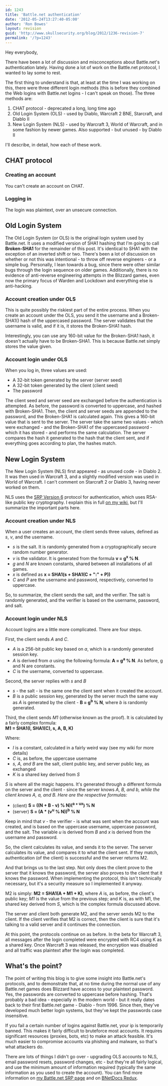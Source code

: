 ```yaml
---
id: 1243
title: 'Battle.net authentication'
date: '2012-05-24T13:27:40-05:00'
author: 'Ron Bowes'
layout: revision
guid: 'http://www.skullsecurity.org/blog/2012/1236-revision-7'
permalink: '/?p=1243'
---
```


Hey everybody,

There have been a lot of discussion and misconceptions about Battle.net's authentication lately. Having done a lot of work on the Battle.net protocol, I wanted to lay some to rest.

The first thing to understand is that, at least at the time I was working on this, there were three different login methods (this is before they combined the Web logins with Battle.net logins - I can't speak on those). The three methods are:

1. CHAT protocol - deprecated a long, long time ago
2. Old Login System (OLS) - used by Diablo, Warcraft 2 BNE, Starcraft, and Diablo II
3. New Login System (NLS) - used by Warcraft 3, World of Warcraft, and in some fashion by newer games. Also supported - but unused - by Diablo II

I'll describe, in detail, how each of these work.

## CHAT protocol

### Creating an account

You can't create an account on CHAT.

### Logging in

The login was plaintext, over an unsecure connection.

## Old Login System

The Old Login System (or OLS) is the original login system used by Battle.net. It uses a modified version of SHA1 hashing that I'm going to call **Broken-SHA1** for the remainder of this post. It's identical to SHA1 with the exception of an inverted shift or two. There's been a lot of discussion on whether or not this was intentional - to throw off reverse engineers - or a simple bug. Personally, I lean towards a bug, since there were other similar bugs through the login sequence on older games. Additionally, there is no evidence of anti-reverse engineering attempts in the Blizzard games, even now the primary focus of Warden and Lockdown and everything else is anti-hacking.

### Account creation under OLS

This is quite possibly the riskiest part of the entire process. When you create an account under the OLS, you send it the username and a Broken-SHA1() hash of the uppercased password. The server validates that the username is valid, and if it is, it stores the Broken-SHA1 hash.

Interestingly, you can use any 160-bit value for the Broken-SHA1 hash, it doesn't actually have to be Broken-SHA1. This is because Battle.net simply stores the value given.

### Account login under OLS

When you log in, three values are used:

- A 32-bit token generated by the server (server seed)
- A 32-bit token generated by the client (client seed)
- The password

The client seed and server seed are exchanged before the authentication is attempted. As before, the password is converted to uppercase, and hashed with Broken-SHA1. Then, the client and server seeds are appended to the password, and the Broken-SHA1 is calculated again. This gives a 160-bit value that is sent to the server. The server take the same two values - which were exchanged - and the Broken-SHA1 of the uppercased password - which it has stored - and performs the same calculation. The server compares the hash it generated to the hash that the client sent, and if everything goes according to plan, the hashes match.

## New Login System

The New Login System (NLS) first appeared - as unused code - in Diablo 2. It was then used in Warcraft 3, and a slightly modified version was used in World of Warcraft. I can't comment on Starcraft 2 or Diablo 3, having never worked on them.

NLS uses the [SRP Version 6](https://en.wikipedia.org/wiki/Secure_Remote_Password_protocol) protocol for authentication, which uses RSA-like public key cryptography. I explain this in full [on my wiki](http://skullsecurity.org/wiki/index.php/SRP), but I'll summarize the important parts here.

### Account creation under NLS

When a user creates an account, the client sends three values, defined as *s*, *v*, and the username.

- *s* is the salt. It is randomly generated from a cryptographically secure random number generator.
- *v* is the validator. It is generated from the formula **v = g<sup>x</sup> % N**.
- *g* and *N* are known constants, shared between all installations of all games.
- *x* is defined as **x = SHA1(s + SHA1(C + ":" + P))**
- *C* and *P* are the username and password, respectively, converted to uppercase.

So, to summarize, the client sends the salt, and the verifier. The salt is randomly generated, and the verifier is based on the username, password, and salt.

### Account login under NLS

Account logins are a little more complicated. There are four steps.

First, the client sends *A* and *C*.

- *A* is a 256-bit public key based on *a*, which is a randomly generated session key.
- *A* is derived from *a* using the following formula: **A = g<sup>a</sup> % N**. As before, g and N are constants.
- *C* is the username, converted to uppercase.

Second, the server replies with *s* and *B*

- *s* - the salt - is the same one the client sent when it created the account.
- *B* is a public session key, generated by the server much the same way as *A* is generated by the client - **B = g<sup>b</sup> % N**, where *b* is randomly generated.

Third, the client sends *M1* (otherwise known as the proof). It is calculated by a fairly complex formula:  
**M1 = SHA1(I, SHA1(C), s, A, B, K)**

Where:

- *I* is a constant, calculated in a fairly weird way (see my wiki for more details)
- *C* is, as before, the uppercase username
- *s, A, and B* are the salt, client public key, and server public key, as exchanged
- *K* is a shared key derived from *S*

*S* is where all the magic happens. It's generated through a different formula on the server and the client - since the server knows *A<v>, *B*, and *b*, while the client knows *A*, *a*, and *B*. Here are the respective formulas:</v>*

- (client) **S = ((N + B - v) % N)(<sup>a + ux</sup>) % N**
- (server) **S = (A \* (v<sup>u</sup> % N))<sup>b</sup> % N**

Keep in mind that *v* - the verifier - is what was sent when the account was created, and is based on the uppercase username, uppercase password, and the salt. The variable *u* is derived from *B* and *x* is derived from the username and password.

So, the client calculates its value, and sends it to the server. The server calculates its value, and compares it to what the client sent. If they match, authentication (of the client) is successful and the server returns M2.

And that brings us to the last step. Not only does the client prove to the server that it knows the password, the server also proves to the client that it knows the password. When implementing the protocol, this isn't technically necessary, but it's a security measure so I implemented it anyway.

M2 is simply: **M2 = SHA1(A + M1 + K)**, where *A* is, as before, the client's public key; *M1* is the value from the previous step; and *K* is, as with M1, the shared key derived from *S*, which is the complex formula discussed above.

The server and client both generate M2, and the server sends M2 to the client. If the client verifies that M2 is correct, then the client is sure that it's talking to a valid server and it continues the connection.

At this point, the protocols continue on as before. In the beta for Warcraft 3, all messages after the login completed were encrypted with RC4 using K as a shared key. Once Warcraft 3 was released, the encryption was disabled and all traffic was plaintext after the login was completed.

## What's the point?

The point of writing this blog is to give some insight into Battle.net's protocols, and to demonstrate that, at no time during the normal use of any Battle.net games does Blizzard have access to your plaintext password. Yes, the passwords are converted to uppercase before hashing. That's probably a bad idea - especially in the modern world - but it really dates back to their first Battle.net game - Diablo - from 1996. Since then, they've developed much better login systems, but they've kept the passwords case insensitive.

If you fail a certain number of logins against Battle.net, your ip is temporarily banned. This makes it fairly difficult to bruteforce most accounts. It requires significant resources (proxies, bots, etc) to make an attack feasible. It's much easier to compromise accounts via phishing and malware, so that's what attackers do.

There are lots of things I didn't go over - upgrading OLS accounts to NLS, email password resets, password changes, etc - but they're all fairly logical, and use the minimum amount of information required (typically the same information as you used to create the account). You can find more information on [my Battle.net SRP page](http://skullsecurity.org/wiki/index.php/SRP) and on [BNetDocs Redux](http://www.bnetdocs.org/).
